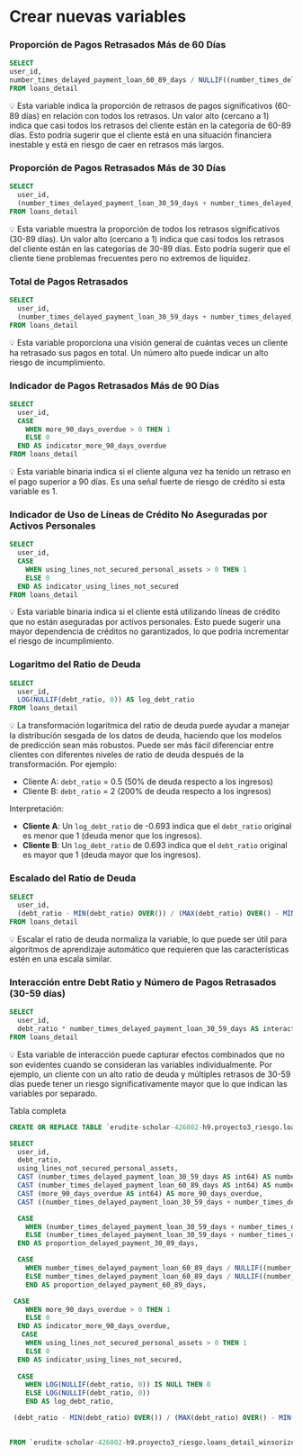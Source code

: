 # Crear nuevas variables

### Proporción de Pagos Retrasados Más de 60 Días

```sql
SELECT
user_id,
number_times_delayed_payment_loan_60_89_days / NULLIF((number_times_delayed_payment_loan_30_59_days + number_times_delayed_payment_loan_60_89_days + more_90_days_overdue), 0) AS proportion_delayed_payment_60_89_days
FROM loans_detail
```

<aside>
💡 Esta variable indica la proporción de retrasos de pagos significativos (60-89 días) en relación con todos los retrasos.  Un valor alto (cercano a 1) indica que casi todos los retrasos del cliente están en la categoría de 60-89 días. Esto podría sugerir que el cliente está en una situación financiera inestable y está en riesgo de caer en retrasos más largos.

</aside>

### Proporción de Pagos Retrasados Más de 30 Días

```sql
SELECT 
  user_id,
  (number_times_delayed_payment_loan_30_59_days + number_times_delayed_payment_loan_60_89_days) / NULLIF((number_times_delayed_payment_loan_30_59_days + number_times_delayed_payment_loan_60_89_days + more_90_days_overdue), 0) AS proportion_delayed_payment_30_89_days
FROM loans_detail
```

<aside>
💡 Esta variable muestra la proporción de todos los retrasos significativos (30-89 días).  Un valor alto (cercano a 1) indica que casi todos los retrasos del cliente están en las categorías de 30-89 días. Esto podría sugerir que el cliente tiene problemas frecuentes pero no extremos de liquidez.

</aside>

### Total de Pagos Retrasados

```sql
SELECT 
  user_id,
  (number_times_delayed_payment_loan_30_59_days + number_times_delayed_payment_loan_60_89_days + more_90_days_overdue) AS total_delayed_payments
FROM loans_detail
```

<aside>
💡 Esta variable proporciona una visión general de cuántas veces un cliente ha retrasado sus pagos en total. Un número alto puede indicar un alto riesgo de incumplimiento.

</aside>

### Indicador de Pagos Retrasados Más de 90 Días

```sql
SELECT 
  user_id,
  CASE 
    WHEN more_90_days_overdue > 0 THEN 1 
    ELSE 0 
  END AS indicator_more_90_days_overdue
FROM loans_detail
```

<aside>
💡 Esta variable binaria indica si el cliente alguna vez ha tenido un retraso en el pago superior a 90 días. Es una señal fuerte de riesgo de crédito si esta variable es 1.

</aside>

### Indicador de Uso de Líneas de Crédito No Aseguradas por Activos Personales

```sql
SELECT 
  user_id,
  CASE 
    WHEN using_lines_not_secured_personal_assets > 0 THEN 1 
    ELSE 0 
  END AS indicator_using_lines_not_secured
FROM loans_detail
```

<aside>
💡 Esta variable binaria indica si el cliente está utilizando líneas de crédito que no están aseguradas por activos personales. Esto puede sugerir una mayor dependencia de créditos no garantizados, lo que podría incrementar el riesgo de incumplimiento.

</aside>

### Logaritmo del Ratio de Deuda

```sql
SELECT 
  user_id,
  LOG(NULLIF(debt_ratio, 0)) AS log_debt_ratio
FROM loans_detail
```

<aside>
💡 La transformación logarítmica del ratio de deuda puede ayudar a manejar la distribución sesgada de los datos de deuda, haciendo que los modelos de predicción sean más robustos.
Puede ser más fácil diferenciar entre clientes con diferentes niveles de ratio de deuda después de la transformación.
Por ejemplo:

- Cliente A: `debt_ratio` = 0.5 (50% de deuda respecto a los ingresos)
- Cliente B: `debt_ratio` = 2 (200% de deuda respecto a los ingresos)

Interpretación:

- **Cliente A**: Un `log_debt_ratio` de -0.693 indica que el `debt_ratio` original es menor que 1 (deuda menor que los ingresos).
- **Cliente B**: Un `log_debt_ratio` de 0.693 indica que el `debt_ratio` original es mayor que 1 (deuda mayor que los ingresos).
</aside>

### Escalado del Ratio de Deuda

```sql
SELECT 
  user_id,
  (debt_ratio - MIN(debt_ratio) OVER()) / (MAX(debt_ratio) OVER() - MIN(debt_ratio) OVER()) AS scaled_debt_ratio
FROM loans_detail
```

<aside>
💡 Escalar el ratio de deuda normaliza la variable, lo que puede ser útil para algoritmos de aprendizaje automático que requieren que las características estén en una escala similar.

</aside>

### Interacción entre Debt Ratio y Número de Pagos Retrasados (30-59 días)

```sql
SELECT 
  user_id,
  debt_ratio * number_times_delayed_payment_loan_30_59_days AS interaction_debt_ratio_delayed_30_59
FROM loans_detail
```

<aside>
💡 Esta variable de interacción puede capturar efectos combinados que no son evidentes cuando se consideran las variables individualmente. Por ejemplo, un cliente con un alto ratio de deuda y múltiples retrasos de 30-59 días puede tener un riesgo significativamente mayor que lo que indican las variables por separado.

</aside>

Tabla completa

```sql
CREATE OR REPLACE TABLE `erudite-scholar-426802-h9.proyecto3_riesgo.loans_detail_clean` AS

SELECT 
  user_id,
  debt_ratio,
  using_lines_not_secured_personal_assets,
  CAST (number_times_delayed_payment_loan_30_59_days AS int64) AS number_times_delayed_payment_loan_30_59_days,
  CAST (number_times_delayed_payment_loan_60_89_days AS int64) AS number_times_delayed_payment_loan_60_89_days,
  CAST (more_90_days_overdue AS int64) AS more_90_days_overdue,
  CAST ((number_times_delayed_payment_loan_30_59_days + number_times_delayed_payment_loan_60_89_days + more_90_days_overdue) AS int64)AS total_delayed_payments,

  CASE
    WHEN (number_times_delayed_payment_loan_30_59_days + number_times_delayed_payment_loan_60_89_days) / NULLIF((number_times_delayed_payment_loan_30_59_days + number_times_delayed_payment_loan_60_89_days + more_90_days_overdue), 0) IS NULL THEN 0
    ELSE (number_times_delayed_payment_loan_30_59_days + number_times_delayed_payment_loan_60_89_days) / NULLIF((number_times_delayed_payment_loan_30_59_days + number_times_delayed_payment_loan_60_89_days + more_90_days_overdue), 0)
  END AS proportion_delayed_payment_30_89_days,

  CASE
    WHEN number_times_delayed_payment_loan_60_89_days / NULLIF((number_times_delayed_payment_loan_30_59_days + number_times_delayed_payment_loan_60_89_days + more_90_days_overdue), 0) IS NULL THEN 0
    ELSE number_times_delayed_payment_loan_60_89_days / NULLIF((number_times_delayed_payment_loan_30_59_days + number_times_delayed_payment_loan_60_89_days + more_90_days_overdue), 0)
    END AS proportion_delayed_payment_60_89_days,

 CASE 
    WHEN more_90_days_overdue > 0 THEN 1 
    ELSE 0 
  END AS indicator_more_90_days_overdue,
   CASE 
    WHEN using_lines_not_secured_personal_assets > 0 THEN 1 
    ELSE 0 
  END AS indicator_using_lines_not_secured,
  
  CASE
    WHEN LOG(NULLIF(debt_ratio, 0)) IS NULL THEN 0
    ELSE LOG(NULLIF(debt_ratio, 0))
    END AS log_debt_ratio,

 (debt_ratio - MIN(debt_ratio) OVER()) / (MAX(debt_ratio) OVER() - MIN(debt_ratio) OVER()) AS scaled_debt_ratio,
 

FROM `erudite-scholar-426802-h9.proyecto3_riesgo.loans_detail_winsorized`
```
